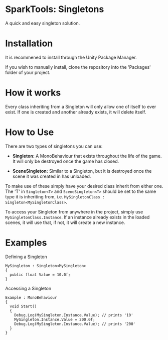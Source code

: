 # SparkTools: Singletons
A quick and easy singleton solution.

# Installation
It is recommened to install through the Unity Package Manager.

If you wish to manually install, clone the repository into the 'Packages' folder of your project.

# How it works
Every class inheriting from a Singleton will only allow one of itself to ever exist. If one is created and another already exists, it will delete itself.

# How to Use
There are two types of singletons you can use:

- **Singleton:** A MonoBehaviour that exists throughout the life of the game. It will only be destroyed once the game has closed.

- **SceneSingleton:** Similar to a Singleton, but it is destroyed once the scene it was created in has unloaded.

To make use of these simply have your desired class inherit from either one. The 'T' in `Singleton<T>` and `SceneSingleton<T>` should be set to the same type it is inheriting from, i.e. `MySingletonClass : Singleton<MySingletonClass>`.

To access your Singleton from anywhere in the project, simply use `MySingletonClass.Instance`. If an instance already exists in the loaded scenes, it will use that, if not, it will create a new instance.

# Examples
Defining a Singleton
```
MySingleton : Singleton<MySingleton>
{
  public float Value = 10.0f;
}
```

Accessing a Singleton
```
Example : MonoBehaviour
{
  void Start()
  {
    Debug.Log(MySingleton.Instance.Value); // prints '10'
    MySingleton.Instance.Value = 200.0f;
    Debug.Log(MySingleton.Instance.Value); // prints '200'
  }
}
```
